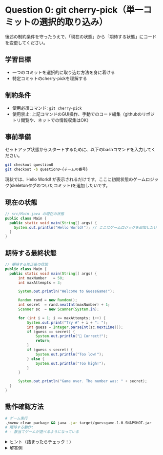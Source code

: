 # Question 0: git cherry-pick（単一コミットの選択的取り込み）

後述の制約条件を守ったうえで、「現在の状態」から「期待する状態」にコードを変更してください。

## 学習目標

- 一つのコミットを選択的に取り込む方法を身に着ける
- 特定コミットのcherry-pickを理解する

## 制約条件

- 使用必須コマンド: `git cherry-pick`
- 使用禁止: 上記コマンドのGUI操作、手動でのコード編集（githubのリポジトリ閲覧や、ネットでの情報収集はOK）

## 事前準備

セットアップ状態からスタートするために、以下のbashコマンドを入力してください。

```bash
git checkout question0
git checkout -b question0-{チームの番号}
```

現状では、Hello World! が表示されるだけです。ここに初期状態のゲームロジック(skeletonタグのついたコミット)を追加したいです。

## 現在の状態

```java
// src/Main.java の現在の状態
public class Main {
  public static void main(String[] args) {
    System.out.println("Hello World!"); // ここにゲームロジックを追加したい
  }
}
```

## 期待する最終状態

```java
// 期待する修正後の状態
public class Main {
  public static void main(String[] args) {
      int maxNumber   = 50;
      int maxAttempts = 3;

      System.out.println("Welcome to GuessGame!");

      Random rand = new Random();
      int secret  = rand.nextInt(maxNumber) + 1;
      Scanner sc  = new Scanner(System.in);

      for (int i = 1; i <= maxAttempts; i++) {
          System.out.print("Try #" + i + ": ");
          int guess = Integer.parseInt(sc.nextLine());
          if (guess == secret) {
              System.out.println("🎉 Correct!");
              return;
          }
          if (guess < secret) {
              System.out.println("Too low!");
          } else {
              System.out.println("Too high!");
          }
      }

      System.out.println("Game over. The number was: " + secret);
  }
}
```

## 動作確認方法

```bash
# ゲーム実行
./mvnw clean package && java -jar target/guessgame-1.0-SNAPSHOT.jar
# 期待する動作:
# - 数当てゲームが遊べるようになっている
```

<details>
<summary>ヒント（詰まったらチェック！）</summary>

1. question1/{チームの番号}ブランチに移動のうえ、現在の状況を把握（IntellJの拡張機能を使ってもOK）:
   ```bash
   git log --oneline --all --graph
   ```
2. masterブランチにある取り込みたいコミットを特定（IntellJの拡張機能を使ってもOK）:
   ```bash
   git log origin/master --oneline
   ```

3. 特定したコミットを取り込む（ここはCLIを使う）

4. 各cherry-pick後に動作確認を行う

</details>

<details>
<summary>解答例</summary>

```bash
# 初期段階のゲームロジック（skeleton）を取り込む
git cherry-pick c986c93cee890a4875aedd794ad2b67a0c33ec31
```

</details>
